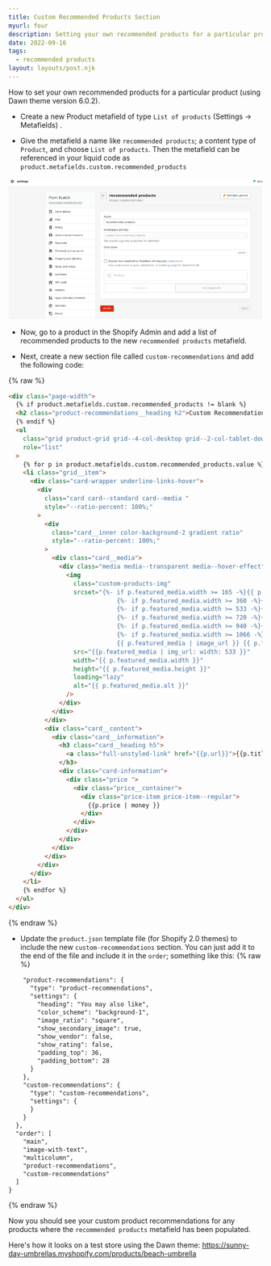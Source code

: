 ```yaml
---
title: Custom Recommended Products Section
myurl: four
description: Setting your own recommended products for a particular product.
date: 2022-09-16
tags:
  - recommended products
layout: layouts/post.njk
---
```


How to set your own recommended products for a particular product (using Dawn theme version 6.0.2).

- Create a new Product metafield of type `List of products` (Settings -> Metafields) .

- Give the metafield a name like `recommended products`; a content type of `Product`, and choose `List of products`. Then the metafield can be referenced in your liquid code as `product.metafields.custom.recommended_products`

![recommended product metafield](/img/recommended-products.png)

- Now, go to a product in the Shopify Admin and add a list of recommended products to the new `recommended products` metafield.

- Next, create a new section file called `custom-recommendations` and add the following code:

{% raw %}

```html
<div class="page-width">
  {% if product.metafields.custom.recommended_products != blank %}
  <h2 class="product-recommendations__heading h2">Custom Recommendations</h2>
  {% endif %}
  <ul
    class="grid product-grid grid--4-col-desktop grid--2-col-tablet-down"
    role="list"
  >
    {% for p in product.metafields.custom.recommended_products.value %}
    <li class="grid__item">
      <div class="card-wrapper underline-links-hover">
        <div
          class="card card--standard card--media "
          style="--ratio-percent: 100%;"
        >
          <div
            class="card__inner color-background-2 gradient ratio"
            style="--ratio-percent: 100%;"
          >
            <div class="card__media">
              <div class="media media--transparent media--hover-effect">
                <img
                  class="custom-products-img"
                  srcset="{%- if p.featured_media.width >= 165 -%}{{ p.featured_media | image_url: width: 165 }} 165w,{%- endif -%}
                              {%- if p.featured_media.width >= 360 -%}{{ p.featured_media | image_url: width: 360 }} 360w,{%- endif -%}
                              {%- if p.featured_media.width >= 533 -%}{{ p.featured_media | image_url: width: 533 }} 533w,{%- endif -%}
                              {%- if p.featured_media.width >= 720 -%}{{ p.featured_media | image_url: width: 720 }} 720w,{%- endif -%}
                              {%- if p.featured_media.width >= 940 -%}{{ p.featured_media | image_url: width: 940 }} 940w,{%- endif -%}
                              {%- if p.featured_media.width >= 1066 -%}{{ p.featured_media | image_url: width: 1066 }} 1066w,{%- endif -%}
                              {{ p.featured_media | image_url }} {{ p.featured_media.width }}w"
                  src="{{p.featured_media | img_url: width: 533 }}"
                  width="{{ p.featured_media.width }}"
                  height="{{ p.featured_media.height }}"
                  loading="lazy"
                  alt="{{ p.featured_media.alt }}"
                />
              </div>
            </div>
          </div>
          <div class="card__content">
            <div class="card__information">
              <h3 class="card__heading h5">
                <a class="full-unstyled-link" href="{{p.url}}">{{p.title}}</a>
              </h3>
              <div class="card-information">
                <div class="price ">
                  <div class="price__container">
                    <div class="price-item price-item--regular">
                      {{p.price | money }}
                    </div>
                  </div>
                </div>
              </div>
            </div>
          </div>
        </div>
      </div>
    </li>
    {% endfor %}
  </ul>
</div>
```

{% endraw %}

- Update the `product.json` template file (for Shopify 2.0 themes) to include the new `custom-recommendations` section. You can just add it to the end of the file and include it in the `order`; something like this:
  {% raw %}

```
    "product-recommendations": {
      "type": "product-recommendations",
      "settings": {
        "heading": "You may also like",
        "color_scheme": "background-1",
        "image_ratio": "square",
        "show_secondary_image": true,
        "show_vendor": false,
        "show_rating": false,
        "padding_top": 36,
        "padding_bottom": 28
      }
    },
    "custom-recommendations": {
      "type": "custom-recommendations",
      "settings": {
      }
    }
  },
  "order": [
    "main",
    "image-with-text",
    "multicolumn",
    "product-recommendations",
    "custom-recommendations"
  ]
}

```

{% endraw %}

Now you should see your custom product recommendations for any products where the `recommended products` metafield has been populated.

Here's how it looks on a test store using the Dawn theme: https://sunny-day-umbrellas.myshopify.com/products/beach-umbrella
